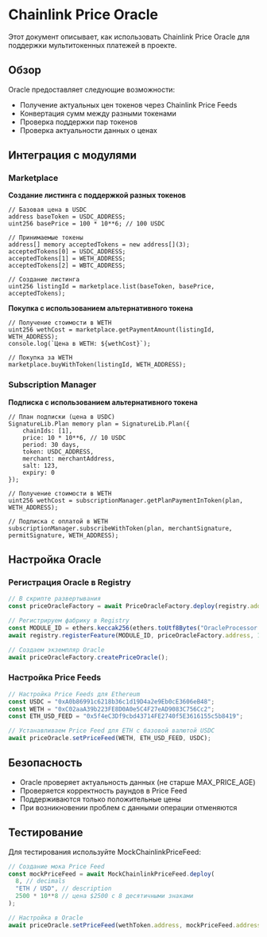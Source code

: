 # Chainlink Price Oracle

Этот документ описывает, как использовать Chainlink Price Oracle для поддержки мультитокенных платежей в проекте.

## Обзор

Oracle предоставляет следующие возможности:
- Получение актуальных цен токенов через Chainlink Price Feeds
- Конвертация сумм между разными токенами
- Проверка поддержки пар токенов
- Проверка актуальности данных о ценах

## Интеграция с модулями

### Marketplace

**Создание листинга с поддержкой разных токенов**

```solidity
// Базовая цена в USDC
address baseToken = USDC_ADDRESS;
uint256 basePrice = 100 * 10**6; // 100 USDC

// Принимаемые токены
address[] memory acceptedTokens = new address[](3);
acceptedTokens[0] = USDC_ADDRESS;
acceptedTokens[1] = WETH_ADDRESS;
acceptedTokens[2] = WBTC_ADDRESS;

// Создание листинга
uint256 listingId = marketplace.list(baseToken, basePrice, acceptedTokens);
```

**Покупка с использованием альтернативного токена**

```solidity
// Получение стоимости в WETH
uint256 wethCost = marketplace.getPaymentAmount(listingId, WETH_ADDRESS);
console.log(`Цена в WETH: ${wethCost}`);

// Покупка за WETH
marketplace.buyWithToken(listingId, WETH_ADDRESS);
```

### Subscription Manager

**Подписка с использованием альтернативного токена**

```solidity
// План подписки (цена в USDC)
SignatureLib.Plan memory plan = SignatureLib.Plan({
    chainIds: [1],
    price: 10 * 10**6, // 10 USDC
    period: 30 days,
    token: USDC_ADDRESS,
    merchant: merchantAddress,
    salt: 123,
    expiry: 0
});

// Получение стоимости в WETH
uint256 wethCost = subscriptionManager.getPlanPaymentInToken(plan, WETH_ADDRESS);

// Подписка с оплатой в WETH
subscriptionManager.subscribeWithToken(plan, merchantSignature, permitSignature, WETH_ADDRESS);
```

## Настройка Oracle

### Регистрация Oracle в Registry

```typescript
// В скрипте развертывания
const priceOracleFactory = await PriceOracleFactory.deploy(registry.address, ethers.ZeroAddress);

// Регистрируем фабрику в Registry
const MODULE_ID = ethers.keccak256(ethers.toUtf8Bytes("OracleProcessor.sol"));
await registry.registerFeature(MODULE_ID, priceOracleFactory.address, 1);

// Создаем экземпляр Oracle
await priceOracleFactory.createPriceOracle();
```

### Настройка Price Feeds

```typescript
// Настройка Price Feeds для Ethereum
const USDC = "0xA0b86991c6218b36c1d19D4a2e9Eb0cE3606eB48";
const WETH = "0xC02aaA39b223FE8D0A0e5C4F27eAD9083C756Cc2";
const ETH_USD_FEED = "0x5f4eC3Df9cbd43714FE2740f5E3616155c5b8419";

// Устанавливаем Price Feed для ETH с базовой валютой USDC
await priceOracle.setPriceFeed(WETH, ETH_USD_FEED, USDC);
```

## Безопасность

- Oracle проверяет актуальность данных (не старше MAX_PRICE_AGE)
- Проверяется корректность раундов в Price Feed
- Поддерживаются только положительные цены
- При возникновении проблем с данными операции отменяются

## Тестирование

Для тестирования используйте MockChainlinkPriceFeed:

```typescript
// Создание мока Price Feed
const mockPriceFeed = await MockChainlinkPriceFeed.deploy(
  8, // decimals
  "ETH / USD", // description
  2500 * 10**8 // цена $2500 с 8 десятичными знаками
);

// Настройка в Oracle
await priceOracle.setPriceFeed(wethToken.address, mockPriceFeed.address, usdcToken.address);
```
